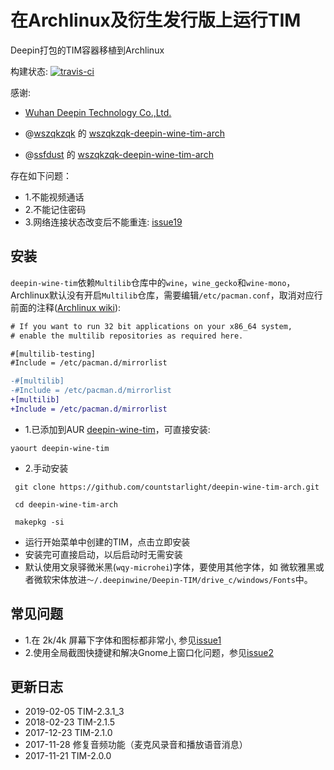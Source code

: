 # 在Archlinux及衍生发行版上运行TIM

Deepin打包的TIM容器移植到Archlinux

构建状态: [![travis-ci](https://travis-ci.org/countstarlight/deepin-wine-tim-arch.svg?branch=master)](https://travis-ci.org/countstarlight/deepin-wine-tim-arch)

感谢:

* [Wuhan Deepin Technology Co.,Ltd.](http://www.deepin.org/)

* @[wszqkzqk](https://github.com/wszqkzqk) 的 [wszqkzqk-deepin-wine-tim-arch](https://github.com/wszqkzqk/wszqkzqk-deepin-wine-tim-arch)

* @[ssfdust](https://github.com/ssfdust) 的 [wszqkzqk-deepin-wine-tim-arch](https://github.com/ssfdust/wszqkzqk-deepin-wine-tim-arch)

存在如下问题：
  * 1.不能视频通话
  * 2.不能记住密码
  * 3.网络连接状态改变后不能重连: [issue19](https://github.com/countstarlight/deepin-wine-tim-arch/issues/19)

## 安装

`deepin-wine-tim`依赖`Multilib`仓库中的`wine`，`wine_gecko`和`wine-mono`，Archlinux默认没有开启`Multilib`仓库，需要编辑`/etc/pacman.conf`，取消对应行前面的注释([Archlinux wiki](https://wiki.archlinux.org/index.php/Official_repositories#multilib)):

```diff
# If you want to run 32 bit applications on your x86_64 system,
# enable the multilib repositories as required here.

#[multilib-testing]
#Include = /etc/pacman.d/mirrorlist

-#[multilib]
-#Include = /etc/pacman.d/mirrorlist
+[multilib]
+Include = /etc/pacman.d/mirrorlist
```

* 1.已添加到AUR [deepin-wine-tim](https://aur.archlinux.org/packages/deepin-wine-tim/)，可直接安装:
```shell
yaourt deepin-wine-tim
```

* 2.手动安装

```shell
 git clone https://github.com/countstarlight/deepin-wine-tim-arch.git

 cd deepin-wine-tim-arch
  
 makepkg -si
```

* 运行开始菜单中创建的TIM，点击立即安装
* 安装完可直接启动，以后启动时无需安装
* 默认使用文泉驿微米黑(`wqy-microhei`)字体，要使用其他字体，如 微软雅黑或者微软宋体放进`～/.deepinwine/Deepin-TIM/drive_c/windows/Fonts`中。
## 常见问题
* 1.在 2k/4k 屏幕下字体和图标都非常小, 参见[issue1](https://github.com/countstarlight/deepin-wine-tim-arch/issues/1)
* 2.使用全局截图快捷键和解决Gnome上窗口化问题，参见[issue2](https://github.com/countstarlight/deepin-wine-tim-arch/issues/2)
## 更新日志

* 2019-02-05 TIM-2.3.1_3
* 2018-02-23 TIM-2.1.5
* 2017-12-23 TIM-2.1.0
* 2017-11-28 修复音频功能（麦克风录音和播放语音消息）
* 2017-11-21 TIM-2.0.0